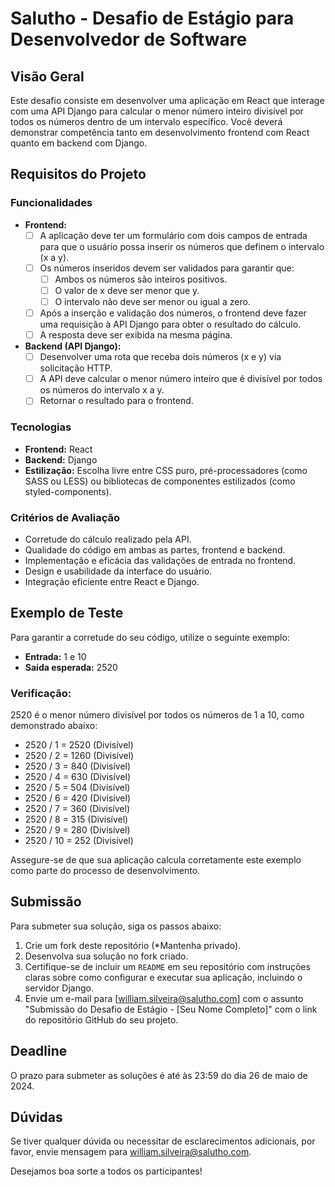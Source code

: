 # Salutho - Desafio de Estágio para Desenvolvedor de Software 

## Visão Geral
Este desafio consiste em desenvolver uma aplicação em React que interage com uma API Django para calcular o menor número inteiro divisível por todos os números dentro de um intervalo específico. Você deverá demonstrar competência tanto em desenvolvimento frontend com React quanto em backend com Django.

## Requisitos do Projeto

### Funcionalidades
- **Frontend:**
  - [ ] A aplicação deve ter um formulário com dois campos de entrada para que o usuário possa inserir os números que definem o intervalo (x a y).
  - [ ] Os números inseridos devem ser validados para garantir que:
    - [ ] Ambos os números são inteiros positivos.
    - [ ] O valor de x deve ser menor que y.
    - [ ] O intervalo não deve ser menor ou igual a zero.
  - [ ] Após a inserção e validação dos números, o frontend deve fazer uma requisição à API Django para obter o resultado do cálculo.
  - [ ] A resposta deve ser exibida na mesma página.

- **Backend (API Django):**
  - [ ] Desenvolver uma rota que receba dois números (x e y) via solicitação HTTP.
  - [ ] A API deve calcular o menor número inteiro que é divisível por todos os números do intervalo x a y.
  - [ ] Retornar o resultado para o frontend.

### Tecnologias
- **Frontend:** React
- **Backend:** Django
- **Estilização:** Escolha livre entre CSS puro, pré-processadores (como SASS ou LESS) ou bibliotecas de componentes estilizados (como styled-components).

### Critérios de Avaliação
- Corretude do cálculo realizado pela API.
- Qualidade do código em ambas as partes, frontend e backend.
- Implementação e eficácia das validações de entrada no frontend.
- Design e usabilidade da interface do usuário.
- Integração eficiente entre React e Django.

## Exemplo de Teste
Para garantir a corretude do seu código, utilize o seguinte exemplo:
- **Entrada:** 1 e 10
- **Saída esperada:** 2520

### Verificação:
2520 é o menor número divisível por todos os números de 1 a 10, como demonstrado abaixo:
- 2520 / 1 = 2520 (Divisível)
- 2520 / 2 = 1260 (Divisível)
- 2520 / 3 = 840 (Divisível)
- 2520 / 4 = 630 (Divisível)
- 2520 / 5 = 504 (Divisível)
- 2520 / 6 = 420 (Divisível)
- 2520 / 7 = 360 (Divisível)
- 2520 / 8 = 315 (Divisível)
- 2520 / 9 = 280 (Divisível)
- 2520 / 10 = 252 (Divisível)

Assegure-se de que sua aplicação calcula corretamente este exemplo como parte do processo de desenvolvimento.

## Submissão
Para submeter sua solução, siga os passos abaixo:
1. Crie um fork deste repositório (*Mantenha privado).
2. Desenvolva sua solução no fork criado.
3. Certifique-se de incluir um `README` em seu repositório com instruções claras sobre como configurar e executar sua aplicação, incluindo o servidor Django.
4. Envie um e-mail para [william.silveira@salutho.com] com o assunto "Submissão do Desafio de Estágio - [Seu Nome Completo]" com o link do repositório GitHub do seu projeto.

## Deadline
O prazo para submeter as soluções é até às 23:59 do dia 26 de maio de 2024.

## Dúvidas
Se tiver qualquer dúvida ou necessitar de esclarecimentos adicionais, por favor, envie mensagem para william.silveira@salutho.com.

Desejamos boa sorte a todos os participantes!
